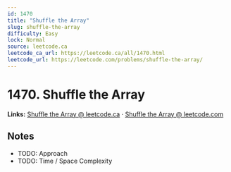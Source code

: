 ```yaml
--- 
id: 1470
title: "Shuffle the Array"
slug: shuffle-the-array
difficulty: Easy
lock: Normal
source: leetcode.ca
leetcode_ca_url: https://leetcode.ca/all/1470.html
leetcode_url: https://leetcode.com/problems/shuffle-the-array/
---
```


# 1470. Shuffle the Array

**Links:** [Shuffle the Array @ leetcode.ca](https://leetcode.ca/all/1470.html) · [Shuffle the Array @ leetcode.com](https://leetcode.com/problems/shuffle-the-array/)

## Notes
- TODO: Approach
- TODO: Time / Space Complexity
